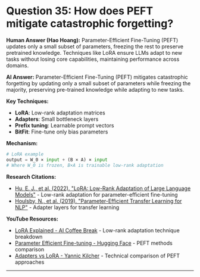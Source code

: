 # Question 35: How does PEFT mitigate catastrophic forgetting?

**Human Answer (Hao Hoang):**
Parameter-Efficient Fine-Tuning (PEFT) updates only a small subset of parameters, freezing the rest to preserve pretrained knowledge. Techniques like LoRA ensure LLMs adapt to new tasks without losing core capabilities, maintaining performance across domains.

**AI Answer:**
Parameter-Efficient Fine-Tuning (PEFT) mitigates catastrophic forgetting by updating only a small subset of parameters while freezing the majority, preserving pre-trained knowledge while adapting to new tasks.

**Key Techniques:**
- **LoRA**: Low-rank adaptation matrices
- **Adapters**: Small bottleneck layers
- **Prefix tuning**: Learnable prompt vectors
- **BitFit**: Fine-tune only bias parameters

**Mechanism:**
```python
# LoRA example
output = W_0 × input + (B × A) × input
# Where W_0 is frozen, B×A is trainable low-rank adaptation
```

**Research Citations:**
- [Hu, E. J., et al. (2022). "LoRA: Low-Rank Adaptation of Large Language Models"](https://arxiv.org/abs/2106.09685) - Low-rank adaptation for parameter-efficient fine-tuning
- [Houlsby, N., et al. (2019). "Parameter-Efficient Transfer Learning for NLP"](https://arxiv.org/abs/1902.00751) - Adapter layers for transfer learning

**YouTube Resources:**
- [LoRA Explained - AI Coffee Break](https://www.youtube.com/watch?v=dA-NhCtrrVE) - Low-rank adaptation technique breakdown
- [Parameter Efficient Fine-tuning - Hugging Face](https://www.youtube.com/watch?v=Us5ZFp16PaU) - PEFT methods comparison
- [Adapters vs LoRA - Yannic Kilcher](https://www.youtube.com/watch?v=YVU5wAA6Txo) - Technical comparison of PEFT approaches

---

